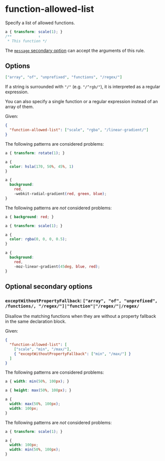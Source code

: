 # function-allowed-list

Specify a list of allowed functions.

<!-- prettier-ignore -->
```css
a { transform: scale(1); }
/**            ↑
 * This function */
```

The [`message` secondary option](../../../docs/user-guide/configure.md#message) can accept the arguments of this rule.

## Options

```json
["array", "of", "unprefixed", "functions", "/regex/"]
```

If a string is surrounded with `"/"` (e.g. `"/^rgb/"`), it is interpreted as a regular expression.

You can also specify a single function or a regular expression instead of an array of them.

Given:

```json
{
  "function-allowed-list": ["scale", "rgba", "/linear-gradient/"]
}
```

The following patterns are considered problems:

<!-- prettier-ignore -->
```css
a { transform: rotate(1); }
```

<!-- prettier-ignore -->
```css
a {
  color: hsla(170, 50%, 45%, 1)
}
```

<!-- prettier-ignore -->
```css
a {
  background:
    red,
    -webkit-radial-gradient(red, green, blue);
}
```

The following patterns are _not_ considered problems:

<!-- prettier-ignore -->
```css
a { background: red; }
```

<!-- prettier-ignore -->
```css
a { transform: scale(1); }
```

<!-- prettier-ignore -->
```css
a {
  color: rgba(0, 0, 0, 0.5);
}
```

<!-- prettier-ignore -->
```css
a {
  background:
    red,
    -moz-linear-gradient(45deg, blue, red);
}
```

## Optional secondary options

### `exceptWithoutPropertyFallback`: `["array", "of", "unprefixed", /functions/, "/regex/"]|"function"|"/regex/"|/regex/`

Disallow the matching functions when they are without a property fallback in the same declaration block.

Given:

```json
{
  "function-allowed-list": [
    ["scale", "min", "/max/"],
    { "exceptWithoutPropertyFallback": ["min", "/max/"] }
  ]
}
```

The following patterns are considered problems:

<!-- prettier-ignore -->
```css
a { width: min(50%, 100px); }
```

<!-- prettier-ignore -->
```css
a { height: max(50%, 100px); }
```

<!-- prettier-ignore -->
```css
a {
  width: max(50%, 100px);
  width: 100px;
}
```

The following patterns are _not_ considered problems:

<!-- prettier-ignore -->
```css
a { transform: scale(1); }
```

<!-- prettier-ignore -->
```css
a {
  width: 100px;
  width: min(50%, 100px);
}
```
